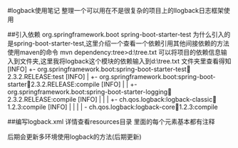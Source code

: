 #logback使用笔记
整理一个可以用在不是很复杂的项目上的llogback日志框架使用

##引入依赖
<dependency>
<groupId>org.springframework.boot</groupId>
<artifactId>spring-boot-starter-test</artifactId>
</dependency>
为什么引入的是spring-boot-starter-test,这里介绍一个查看一个依赖引用其他间接依赖的方法
使用maven的命令
mvn dependency:tree>d:\tree.txt
可以将项目的依赖信息输入到文件夹,这里我将logback这个模块的依赖输入到d:\tree.txt 文件夹里查看得知
[INFO] +- org.springframework.boot:spring-boot-starter-test:jar:2.3.2.RELEASE:test
[INFO] |  +- org.springframework.boot:spring-boot-starter:jar:2.3.2.RELEASE:compile
[INFO] |  |  +- org.springframework.boot:spring-boot-starter-logging:jar:2.3.2.RELEASE:compile
[INFO] |  |  |  +- ch.qos.logback:logback-classic:jar:1.2.3:compile
[INFO] |  |  |  |  \- ch.qos.logback:logback-core:jar:1.2.3:compile

##编写logback.xml
详情查看resources目录
里面的每个元素基本都有注释

后期会更新多环境使用logback的方法(后期更新)



